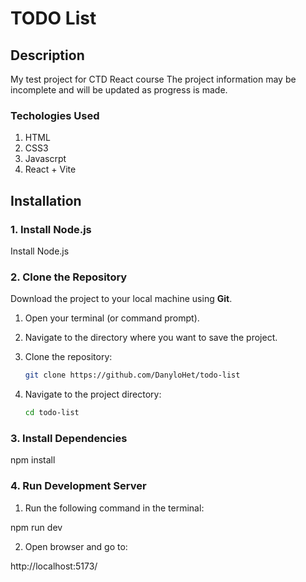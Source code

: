 # TODO List

## Description

My test project for CTD React course
The project information may be incomplete and will be updated as progress is made. 

### Techologies Used
1. HTML
2. CSS3
3. Javascrpt
3. React + Vite 


## Installation

### 1. Install Node.js
Install Node.js

### 2. Clone the Repository

Download the project to your local machine using **Git**.

1. Open your terminal (or command prompt).

2. Navigate to the directory where you want to save the project.

3. Clone the repository:

   ```bash
   git clone https://github.com/DanyloHet/todo-list

4. Navigate to the project directory:

   ```bash
   cd todo-list  

### 3. Install Dependencies

npm install

### 4. Run Development Server

1. Run the following command in the terminal:

 npm run dev

2. Open browser and go to:

http://localhost:5173/

